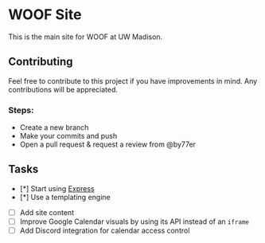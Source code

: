 # WOOF Site

This is the main site for WOOF at UW Madison.

## Contributing

Feel free to contribute to this project if you have improvements in mind. Any contributions will be appreciated.

### Steps:
- Create a new branch
- Make your commits and push
- Open a pull request & request a review from @by77er

## Tasks
- [*] Start using [Express](https://expressjs.com/)
- [*] Use a templating engine
- [ ] Add site content
- [ ] Improve Google Calendar visuals by using its API instead of an `iframe`
- [ ] Add Discord integration for calendar access control
